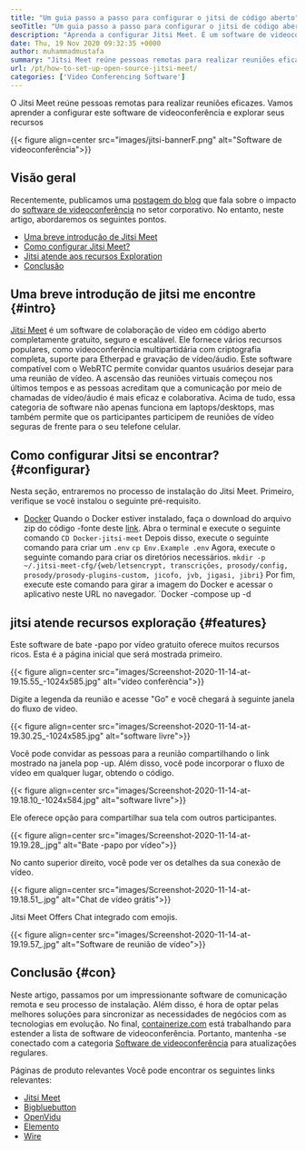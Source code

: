 ```yaml
---
title: "Um guia passo a passo para configurar o jitsi de código aberto" 
seoTitle: "Um guia passo a passo para configurar o jitsi de código aberto" 
description: "Aprenda a configurar Jitsi Meet. É um software de videoconferência de código aberto projetado para atender às necessidades de comunicação remota e oferece recursos poderosos" 
date: Thu, 19 Nov 2020 09:32:35 +0000
author: muhammadmustafa
summary: "Jitsi Meet reúne pessoas remotas para realizar reuniões eficazes. Vamos aprender a configurar este software de videoconferência e explorar seus recursos" 
url: /pt/how-to-set-up-open-source-jitsi-meet/
categories: ['Video Conferencing Software']
---
```


O Jitsi Meet reúne pessoas remotas para realizar reuniões eficazes. Vamos aprender a configurar este software de videoconferência e explorar seus recursos

{{< figure align=center src="images/jitsi-bannerF.png" alt="Software de videoconferência">}}


## Visão geral
Recentemente, publicamos uma [postagem do blog][1] que fala sobre o impacto do [software de videoconferência][2] no setor corporativo. No entanto, neste artigo, abordaremos os seguintes pontos.
  * [Uma breve introdução de Jitsi Meet][3]
  * [Como configurar Jitsi Meet?][4]
  * [Jitsi atende aos recursos Exploration][5]
  * [Conclusão][6]

## Uma breve introdução de jitsi me encontre {#intro}
[Jitsi Meet][7] é um software de colaboração de vídeo em código aberto completamente gratuito, seguro e escalável. Ele fornece vários recursos populares, como videoconferência multipartidária com criptografia completa, suporte para Etherpad e gravação de vídeo/áudio. Este software compatível com o WebRTC permite convidar quantos usuários desejar para uma reunião de vídeo.
A ascensão das reuniões virtuais começou nos últimos tempos e as pessoas acreditam que a comunicação por meio de chamadas de vídeo/áudio é mais eficaz e colaborativa. Acima de tudo, essa categoria de software não apenas funciona em laptops/desktops, mas também permite que os participantes participem de reuniões de vídeo seguras de frente para o seu telefone celular.

## Como configurar Jitsi se encontrar? {#configurar}
Nesta seção, entraremos no processo de instalação do Jitsi Meet. Primeiro, verifique se você instalou o seguinte pré-requisito.
  * [Docker][8]
Quando o Docker estiver instalado, faça o download do arquivo zip do código -fonte deste [link][9].
Abra o terminal e execute o seguinte comando
`CD Docker-jitsi-meet`
Depois disso, execute o seguinte comando para criar um `.env`
`cp Env.Example .env`
Agora, execute o seguinte comando para criar os diretórios necessários.
`mkdir -p ~/.jitsi-meet-cfg/{web/letsencrypt, transcrições, prosody/config, prosody/prosody-plugins-custom, jicofo, jvb, jigasi, jibri}`
Por fim, execute este comando para girar a imagem do Docker e acessar o aplicativo neste URL no navegador.
`Docker -compose up -d

## jitsi atende recursos exploração {#features}
Este software de bate -papo por vídeo gratuito oferece muitos recursos ricos. Esta é a página inicial que será mostrada primeiro.

{{< figure align=center src="images/Screenshot-2020-11-14-at-19.15.55_-1024x585.jpg" alt="vídeo conferência">}}

Digite a legenda da reunião e acesse "Go" e você chegará à seguinte janela do fluxo de vídeo.

{{< figure align=center src="images/Screenshot-2020-11-14-at-19.30.25_-1024x585.jpg" alt="software livre">}}

Você pode convidar as pessoas para a reunião compartilhando o link mostrado na janela pop -up. Além disso, você pode incorporar o fluxo de vídeo em qualquer lugar, obtendo o código.

{{< figure align=center src="images/Screenshot-2020-11-14-at-19.18.10_-1024x584.jpg" alt="software livre">}}

Ele oferece opção para compartilhar sua tela com outros participantes.

{{< figure align=center src="images/Screenshot-2020-11-14-at-19.19.28_.jpg" alt="Bate -papo por vídeo">}}

No canto superior direito, você pode ver os detalhes da sua conexão de vídeo.

{{< figure align=center src="images/Screenshot-2020-11-14-at-19.18.51_.jpg" alt="Chat de vídeo grátis">}}

Jitsi Meet Offers Chat integrado com emojis.

{{< figure align=center src="images/Screenshot-2020-11-14-at-19.19.57_.jpg" alt="Software de reunião de vídeo">}}


## Conclusão {#con}
Neste artigo, passamos por um impressionante software de comunicação remota e seu processo de instalação. Além disso, é hora de optar pelas melhores soluções para sincronizar as necessidades de negócios com as tecnologias em evolução. No final, [containerize.com][10] está trabalhando para estender a lista de software de videoconferência. Portanto, mantenha -se conectado com a categoria [Software de videoconferência][2] para atualizações regulares.

Páginas de produto relevantes
Você pode encontrar os seguintes links relevantes:
  * [Jitsi Meet][7]
  * [Bigbluebutton][11]
  * [OpenVidu][12]
  * [Elemento][13]
  * [Wire][14]

  
[1]: https://blog.containerize.com/video-conferencing-software/video-conferencing-apps-how-it-benefits-your-business/
[2]: https://products.containerize.com/video-conferencing/
[3]: #intro
[4]: #setup
[5]: #features
[6]: #con
[7]: https://products.containerize.com/video-conferencing/jitsi
[8]: https://www.docker.com/products/docker-desktop
[9]: https://github.com/jitsi/docker-jitsi-meet/releases/tag/stable-5142
[10]: https://www.containerize.com/
[11]: https://products.containerize.com/video-conferencing/bigbluebutton
[12]: https://products.containerize.com/video-conferencing/openvidu
[13]: https://products.containerize.com/video-conferencing/element
[14]: https://products.containerize.com/video-conferencing/wire
